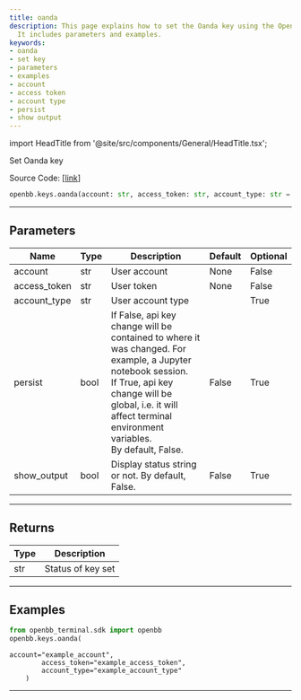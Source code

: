 ```yaml
---
title: oanda
description: This page explains how to set the Oanda key using the OpenBB Terminal.
  It includes parameters and examples.
keywords:
- oanda
- set key
- parameters
- examples
- account
- access token
- account type
- persist
- show output
---
```


import HeadTitle from '@site/src/components/General/HeadTitle.tsx';

<HeadTitle title="keys.oanda - Reference | OpenBB SDK Docs" />

Set Oanda key

Source Code: [[link](https://github.com/OpenBB-finance/OpenBB/tree/main/openbb_terminal/keys_model.py#L1387)]

```python
openbb.keys.oanda(account: str, access_token: str, account_type: str = "", persist: bool = False, show_output: bool = False)
```

---

## Parameters

| Name | Type | Description | Default | Optional |
| ---- | ---- | ----------- | ------- | -------- |
| account | str | User account | None | False |
| access_token | str | User token | None | False |
| account_type | str | User account type |  | True |
| persist | bool | If False, api key change will be contained to where it was changed. For example, a Jupyter notebook session.<br/>If True, api key change will be global, i.e. it will affect terminal environment variables.<br/>By default, False. | False | True |
| show_output | bool | Display status string or not. By default, False. | False | True |


---

## Returns

| Type | Description |
| ---- | ----------- |
| str | Status of key set |
---

## Examples

```python
from openbb_terminal.sdk import openbb
openbb.keys.oanda(
```

```
account="example_account",
        access_token="example_access_token",
        account_type="example_account_type"
    )
```
---

